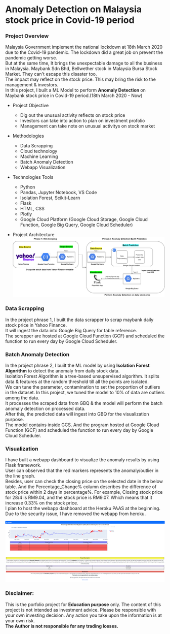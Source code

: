 # Anomaly Detection on Malaysia stock price in Covid-19 period

### Project Overview
Malaysia Government implement the national lockdown at 18th March 2020 due to the Covid-19 pandemic. The lockdown did a great job on prevent the pandemic getting worse. <br>
But at the same time, It brings the unexpectable damage to all the business in Malaysia. Maybank Sdn Bhd, Bellwether stock in Malaysia Bursa Stock Market. They can't escape this disaster too. <br>
The impact may reflect on the stock price. This may bring the risk to the management & investors. <br>
In this project, I built a ML Model to perform <strong>Anomaly Detection </strong> on Maybank stock price in Covid-19 period.(18th March 2020 - Now) <br>

- Project Objective
  * Dig out the unusual activity reflects on stock price
  * Investors can take into action to plan on investment profolio
  * Management can take note on unusual activitys on stock market
  
- Methodologies
  * Data Scrapping
  * Cloud technology
  * Machine Learning
  * Batch Anomaly Detection
  * Webapp Visualization

- Technologies Tools
  * Python
  * Pandas, Jupyter Notebook, VS Code
  * Isolation Forest, Scikit-Learn
  * Flask
  * HTML, CSS
  * Plotly
  * Google Cloud Platform (Google Cloud Storage, Google Cloud Function, Google Big Query, Google Cloud Scheduler)
  
- Project Architecture
  <img src = "https://github.com/hoe94/Anomaly_Detection/blob/main/Project_Architecture.png"></img>
  
### Data Scrapping
In the project phrase 1, I built the data scrapper to scrap maybank daily stock price in Yahoo Finance.<br>
It will ingest the data into Google Big Query for table reference. <br>
The scrapper are hosted at Google Cloud Function (GCF) and scheduled the function to run every day by Google Cloud Scheduler.<br>

### Batch Anomaly Detection
In the project phrase 2, I built the ML model by using <strong>Isolation Forest Algorithm </strong> to detect the anomaly from daily stock data.<br>
Isolation Forest Algorithm is a tree-based unsupervised algorithm. It splits data & features at the random threshold till all the points are isolated. <br>
We can tune the parameter, contamination to set the proportion of outliers in the dataset. In this project, we tuned the model to 10% of data are outliers among the data. <br>
It processes the scraped data from GBQ & the model will perform the batch anomaly detection on processed data.<br>
After this, the predicted data will ingest into GBQ for the visualization purpose.<br>
The model contains inside GCS. And the program hosted at Google Cloud Function (GCF) and scheduled the function to run every day by Google Cloud Scheduler.<br>

### Visualization
I have built a webapp dashboard to visualize the anomaly results by using Flask framework.<br>
User can observed that the red markers represents the anomaly/outlier in the line graph. <br>
Besides, user can check the closing price on the selected date in the below table. 
And the Percentage_Change% column describes the difference of stock price within 2 days in percentage%.
For example, Closing stock price for 28/4 is RM9.04, and the stock price is RM9.07.
Which means that it increase 0.33% on the stock price. <br>
I plan to host the webapp dashboard at the Heroku PAAS at the beginning. Due to the security issue, I have removed the webapp from heroku.

<img src = "https://github.com/hoe94/Anomaly_Detection/blob/main/front_end_screenshot.png"></img>

### Disclaimer:
This is the porfolio project for <strong>Education purpose</strong> only.
The content of this project is not intended as investment advice.
Please be responsible with your own investing decision.
Any action you take upon the information is at your own risk. <br>
<strong>The Author is not responsible for any trading losses.</strong>

